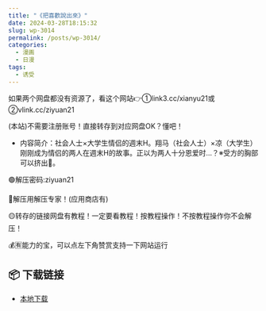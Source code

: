 ```yaml
---
title: "《把喜歡說出來》"
date: 2024-03-28T18:15:32
slug: wp-3014
permalink: /posts/wp-3014/
categories:
  - 漫画
  - 日漫
tags:
  - 诱受
---
```


如果两个网盘都没有资源了，看这个网站👉①link3.cc/xianyu21或②vlink.cc/ziyuan21

(本站)不需要注册账号！直接转存到对应网盘OK？懂吧！

*   内容简介：社会人士×大学生情侣的週末H。翔马（社会人士）×凉（大学生）刚刚成为情侣的两人在週末H的故事。正以为两人十分恩爱时…？※受方的胸部可以挤出🍼。

🟢解压密码:ziyuan21

🔵解压用解压专家！(应用商店有)

🟡转存的链接网盘有教程！一定要看教程！按教程操作！不按教程操作你不会解压！

💰🈶能力的宝，可以点左下角赞赏支持一下网站运行

## 📦 下载链接
- [本地下载](https://blziyuan21.com/pay-download/3014?key=d697c05ecb&down_id=0)

